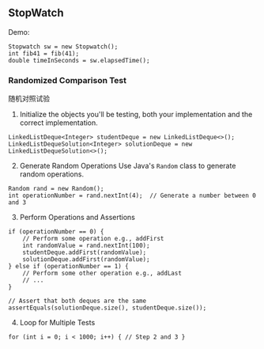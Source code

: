 
## StopWatch
Demo:
```
Stopwatch sw = new Stopwatch();  
int fib41 = fib(41);  
double timeInSeconds = sw.elapsedTime();
```


### Randomized Comparison Test
随机对照试验
1. Initialize the objects you'll be testing, both your implementation and the correct implementation.
```
LinkedListDeque<Integer> studentDeque = new LinkedListDeque<>();
LinkedListDequeSolution<Integer> solutionDeque = new LinkedListDequeSolution<>();

```
2. Generate Random Operations
Use Java's `Random` class to generate random operations.
```
Random rand = new Random();
int operationNumber = rand.nextInt(4);  // Generate a number between 0 and 3

```
3. Perform Operations and Assertions
```
if (operationNumber == 0) {
    // Perform some operation e.g., addFirst
    int randomValue = rand.nextInt(100);
    studentDeque.addFirst(randomValue);
    solutionDeque.addFirst(randomValue);
} else if (operationNumber == 1) {
    // Perform some other operation e.g., addLast
    // ...
}

// Assert that both deques are the same
assertEquals(solutionDeque.size(), studentDeque.size());

```
4. Loop for Multiple Tests
```
for (int i = 0; i < 1000; i++) { // Step 2 and 3 }
```